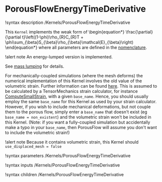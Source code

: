 # PorousFlowEnergyTimeDerivative

!syntax description /Kernels/PorousFlowEnergyTimeDerivative

This `Kernel` implements the weak form of
\begin{equation*}
  \frac{\partial}{\partial t}\left((1-\phi)\rho_{R}C_{R}T + \phi\sum_{\beta}S_{\beta}\rho_{\beta}\mathcal{E}_{\beta}\right)
\end{equation*}
where all parameters are defined in the [nomenclature](/nomenclature.md).

!alert note
An energy-lumped version is implemented.

See [mass lumping](/mass_lumping.md) for details.

For mechanically-coupled simulations (where the mesh deforms) the numerical implementation of this Kernel involves the old value of the volumetric strain.  Further information can be found [here](porous_flow/time_derivative.md).  This is assumed to be calculated by a TensorMechanics strain calculator, for instance [ComputeSmallStrain](ComputeSmallStrain.md), with a given `base_name`.  Hence, you should usually employ the same `base_name` for this Kernel as used by your strain calculator.  However, if you wish to include mechanical deformations, but not couple them to the porous flow, simply enter a `base_name` that doesn't exist (eg `base_name = non_existent`) and the volumetric strain won't be included in this Kernel.  (Note: if you want a fully-coupled simulation but accidentally make a typo in your `base_name`, then PorousFlow will assume you don't want to include the volumetric strain!)

!alert note
Because it contains volumetric strain, this Kernel should `use_displaced_mesh = false`

!syntax parameters /Kernels/PorousFlowEnergyTimeDerivative

!syntax inputs /Kernels/PorousFlowEnergyTimeDerivative

!syntax children /Kernels/PorousFlowEnergyTimeDerivative
